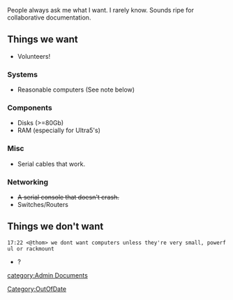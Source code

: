 People always ask me what I want. I rarely know. Sounds ripe for
collaborative documentation.

## Things we want

-   Volunteers!

### Systems

-   Reasonable computers (See note below)

### Components

-   Disks (>=80Gb)
-   RAM (especially for Ultra5's)

### Misc

-   Serial cables that work.

### Networking

-   ~~A serial console that doesn't crash.~~
-   Switches/Routers

## Things we don't want

`17:22 <@thom> we dont want computers unless they're very small, powerful or rackmount`

-   ?

[category:Admin Documents](category:Admin_Documents "wikilink")

[Category:OutOfDate](Category:OutOfDate "wikilink")